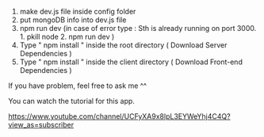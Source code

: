 1. make dev.js file inside config folder
2. put mongoDB info into dev.js file
3. npm run dev
   (in case of error type : Sth is already running on port 3000. 1. pkill node 2. npm run dev )
4. Type " npm install " inside the root directory ( Download Server Dependencies )
5. Type " npm install " inside the client directory ( Download Front-end Dependencies )

If you have problem, feel free to ask me ^^

You can watch the tutorial for this app.

https://www.youtube.com/channel/UCFyXA9x8lpL3EYWeYhj4C4Q?view_as=subscriber
